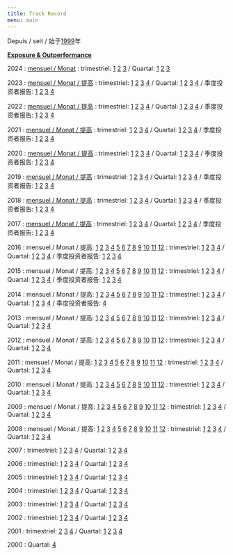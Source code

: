 ```yaml
---
title: Track Record
menu: main
---
```


Depuis / seit / 始于[1999](/pdf/track-record/track-record.pdf)年

**[Exposure & Outperformance](/pdf/track-record/exposition.pdf)**  
     
2024
: [mensuel / Monat](/pdf/track-record/../month/)
: trimestriel: [1](/pdf/track-record/T1-2024.pdf) [2](/pdf/track-record/T2-2024.pdf) [3](/pdf/track-record/T3-2024.pdf) /
    Quartal: [1](/pdf/track-record/Q1-2024.pdf) [2](/pdf/track-record/Q2-2024.pdf) [3](/pdf/track-record/Q3-2024.pdf)

2023
: [mensuel / Monat / 提高](/pdf/track-record/../month/)
: trimestriel: [1](/pdf/track-record/T1-2023.pdf) [2](/pdf/track-record/T2-2023.pdf) [3](/pdf/track-record/T3-2023.pdf)
    [4](/pdf/track-record/T4-2023.pdf) / Quartal: [1](/pdf/track-record/Q1-2023.pdf) [2](/pdf/track-record/Q2-2023.pdf)
    [3](/pdf/track-record/Q3-2023.pdf) [4](/pdf/track-record/Q4-2023.pdf) / 季度投资者报告: [1](/pdf/track-record/C1-2023.pdf)
    [2](/pdf/track-record/C2-2023.pdf) [3](/pdf/track-record/C3-2023.pdf) [4](/pdf/track-record/C4-2023.pdf)

2022
: [mensuel / Monat / 提高](/pdf/track-record/../month/)
: trimestriel: [1](/pdf/track-record/T1-2022.pdf) [2](/pdf/track-record/T2-2022.pdf) [3](/pdf/track-record/T3-2022.pdf)
    [4](/pdf/track-record/T4-2022.pdf) / Quartal: [1](/pdf/track-record/Q1-2022.pdf) [2](/pdf/track-record/Q2-2022.pdf)
    [3](/pdf/track-record/Q3-2022.pdf) [4](/pdf/track-record/Q4-2022.pdf) / 季度投资者报告: [1](/pdf/track-record/C1-2022.pdf)
    [2](/pdf/track-record/C2-2022.pdf) [3](/pdf/track-record/C3-2022.pdf) [4](/pdf/track-record/C4-2022.pdf)

2021
: [mensuel / Monat / 提高](/pdf/track-record/../month/)
: trimestriel: [1](/pdf/track-record/T1-2021.pdf) [2](/pdf/track-record/T2-2021.pdf) [3](/pdf/track-record/T3-2021.pdf)
    [4](/pdf/track-record/T4-2021.pdf) / Quartal: [1](/pdf/track-record/Q1-2021.pdf) [2](/pdf/track-record/Q2-2021.pdf)
    [3](/pdf/track-record/Q3-2021.pdf) [4](/pdf/track-record/Q4-2021.pdf) / 季度投资者报告: [1](/pdf/track-record/C1-2021.pdf)
    [2](/pdf/track-record/C2-2021.pdf) [3](/pdf/track-record/C3-2021.pdf) [4](/pdf/track-record/C4-2021.pdf)

2020
: [mensuel / Monat / 提高](/pdf/track-record/../month/)
: trimestriel: [1](/pdf/track-record/T1-2020.pdf) [2](/pdf/track-record/T2-2020.pdf) [3](/pdf/track-record/T3-2020.pdf)
    [4](/pdf/track-record/T4-2020.pdf) / Quartal: [1](/pdf/track-record/Q1-2020.pdf) [2](/pdf/track-record/Q2-2020.pdf)
    [3](/pdf/track-record/Q3-2020.pdf) [4](/pdf/track-record/Q4-2020.pdf) / 季度投资者报告: [1](/pdf/track-record/C1-2020.pdf)
    [2](/pdf/track-record/C2-2020.pdf) [3](/pdf/track-record/C3-2020.pdf) [4](/pdf/track-record/C4-2020.pdf)

2019
: [mensuel / Monat / 提高](/pdf/track-record/../month/)
: trimestriel: [1](/pdf/track-record/T1-2019.pdf) [2](/pdf/track-record/T2-2019.pdf) [3](/pdf/track-record/T3-2019.pdf)
    [4](/pdf/track-record/T4-2019.pdf) / Quartal: [1](/pdf/track-record/Q1-2019.pdf) [2](/pdf/track-record/Q2-2019.pdf)
    [3](/pdf/track-record/Q3-2019.pdf) [4](/pdf/track-record/Q4-2019.pdf) / 季度投资者报告: [1](/pdf/track-record/C1-2019.pdf)
    [2](/pdf/track-record/C2-2019.pdf) [3](/pdf/track-record/C3-2019.pdf) [4](/pdf/track-record/C4-2019.pdf)

2018
: [mensuel / Monat / 提高](/pdf/track-record/../month/)
: trimestriel: [1](/pdf/track-record/T1-2018.pdf) [2](/pdf/track-record/T2-2018.pdf) [3](/pdf/track-record/T3-2018.pdf)
    [4](/pdf/track-record/T4-2018.pdf) / Quartal: [1](/pdf/track-record/Q1-2018.pdf) [2](/pdf/track-record/Q2-2018.pdf)
    [3](/pdf/track-record/Q3-2018.pdf) [4](/pdf/track-record/Q4-2018.pdf) / 季度投资者报告: [1](/pdf/track-record/C1-2018.pdf)
    [2](/pdf/track-record/C2-2018.pdf) [3](/pdf/track-record/C3-2018.pdf) [4](/pdf/track-record/C4-2018.pdf)

2017
: [mensuel / Monat / 提高](/pdf/track-record/../month/)
: trimestriel: [1](/pdf/track-record/T1-2017.pdf) [2](/pdf/track-record/T2-2017.pdf) [3](/pdf/track-record/T3-2017.pdf)
    [4](/pdf/track-record/T4-2017.pdf) / Quartal: [1](/pdf/track-record/Q1-2017.pdf) [2](/pdf/track-record/Q2-2017.pdf)
    [3](/pdf/track-record/Q3-2017.pdf) [4](/pdf/track-record/Q4-2017.pdf) / 季度投资者报告: [1](/pdf/track-record/C1-2017.pdf)
    [2](/pdf/track-record/C2-2017.pdf) [3](/pdf/track-record/C3-2017.pdf) [4](/pdf/track-record/C4-2017.pdf)

2016
: mensuel / Monat / 提高: [1](/pdf/track-record/01-2016.pdf) [2](/pdf/track-record/02-2016.pdf)
    [3](/pdf/track-record/03-2016.pdf) [4](/pdf/track-record/04-2016.pdf) [5](/pdf/track-record/05-2016.pdf) [6](/pdf/track-record/06-2016.pdf)
    [7](/pdf/track-record/07-2016.pdf) [8](/pdf/track-record/08-2016.pdf) [9](/pdf/track-record/09-2016.pdf) [10](/pdf/track-record/10-2016.pdf)
    [11](/pdf/track-record/11-2016.pdf) [12](/pdf/track-record/12-2016.pdf)
: trimestriel: [1](/pdf/track-record/T1-2016.pdf) [2](/pdf/track-record/T2-2016.pdf) [3](/pdf/track-record/T3-2016.pdf)
    [4](/pdf/track-record/T4-2016.pdf) / Quartal: [1](/pdf/track-record/Q1-2016.pdf) [2](/pdf/track-record/Q2-2016.pdf)
    [3](/pdf/track-record/Q3-2016.pdf) [4](/pdf/track-record/Q4-2016.pdf) / 季度投资者报告: [1](/pdf/track-record/C1-2016.pdf)
    [2](/pdf/track-record/C2-2016.pdf) [3](/pdf/track-record/C3-2016.pdf) [4](/pdf/track-record/C4-2016.pdf)

2015
: mensuel / Monat / 提高: [1](/pdf/track-record/01-2015.pdf) [2](/pdf/track-record/02-2015.pdf)
    [3](/pdf/track-record/03-2015.pdf) [4](/pdf/track-record/04-2015.pdf) [5](/pdf/track-record/05-2015.pdf) [6](/pdf/track-record/06-2015.pdf)
    [7](/pdf/track-record/07-2015.pdf) [8](/pdf/track-record/08-2015.pdf) [9](/pdf/track-record/09-2015.pdf) [10](/pdf/track-record/10-2015.pdf)
    [11](/pdf/track-record/11-2015.pdf) [12](/pdf/track-record/12-2015.pdf)
: trimestriel: [1](/pdf/track-record/T1-2015.pdf) [2](/pdf/track-record/T2-2015.pdf) [3](/pdf/track-record/T3-2015.pdf)
    [4](/pdf/track-record/T4-2015.pdf) / Quartal: [1](/pdf/track-record/Q1-2015.pdf) [2](/pdf/track-record/Q2-2015.pdf)
    [3](/pdf/track-record/Q3-2015.pdf) [4](/pdf/track-record/Q4-2015.pdf) / 季度投资者报告:
    [1](/pdf/track-record/Chine%202015-T1.pdf) [2](/pdf/track-record/Chine%202015-T2.pdf)
    [3](/pdf/track-record/Chine%202015-T3.pdf) [4](/pdf/track-record/Chine%202015-T4.pdf)

2014
: mensuel / Monat / 提高: [1](/pdf/track-record/01-2014.pdf) [2](/pdf/track-record/02-2014.pdf)
    [3](/pdf/track-record/03-2014.pdf) [4](/pdf/track-record/04-2014.pdf) [5](/pdf/track-record/05-2014.pdf) [6](/pdf/track-record/06-2014.pdf)
    [7](/pdf/track-record/07-2014.pdf) [8](/pdf/track-record/08-2014.pdf) [9](/pdf/track-record/09-2014.pdf) [10](/pdf/track-record/10-2014.pdf)
    [11](/pdf/track-record/11-2014.pdf) [12](/pdf/track-record/12-2014.pdf)
: trimestriel: [1](/pdf/track-record/T1-2014.pdf) [2](/pdf/track-record/T2-2014.pdf) [3](/pdf/track-record/T3-2014.pdf)
    [4](/pdf/track-record/T4-2014.pdf) / Quartal: [1](/pdf/track-record/Q1-2014.pdf) [2](/pdf/track-record/Q2-2014.pdf)
    [3](/pdf/track-record/Q3-2014.pdf) [4](/pdf/track-record/Q4-2014.pdf) / 季度投资者报告:
    [4](/pdf/track-record/Chine%202014-T4.pdf)

2013
: mensuel / Monat / 提高: [1](/pdf/track-record/01-2013.pdf) [2](/pdf/track-record/02-2013.pdf)
    [3](/pdf/track-record/03-2013.pdf) [4](/pdf/track-record/04-2013.pdf) [5](/pdf/track-record/05-2013.pdf) [6](/pdf/track-record/06-2013.pdf)
    [7](/pdf/track-record/07-2013.pdf) [8](/pdf/track-record/08-2013.pdf) [9](/pdf/track-record/09-2013.pdf) [10](/pdf/track-record/10-2013.pdf)
    [11](/pdf/track-record/11-2013.pdf) [12](/pdf/track-record/12-2013.pdf)
: trimestriel: [1](/pdf/track-record/T1-2013.pdf) [2](/pdf/track-record/T2-2013.pdf) [3](/pdf/track-record/T3-2013.pdf)
    [4](/pdf/track-record/T4-2013.pdf) / Quartal: [1](/pdf/track-record/Q1-2013.pdf) [2](/pdf/track-record/Q2-2013.pdf)
    [3](/pdf/track-record/Q3-2013.pdf) [4](/pdf/track-record/Q4-2013.pdf)

2012
: mensuel / Monat / 提高: [1](/pdf/track-record/01-2012.pdf) [2](/pdf/track-record/02-2012.pdf)
    [3](/pdf/track-record/03-2012.pdf) [4](/pdf/track-record/04-2012.pdf) [5](/pdf/track-record/05-2012.pdf) [6](/pdf/track-record/06-2012.pdf)
    [7](/pdf/track-record/07-2012.pdf) [8](/pdf/track-record/08-2012.pdf) [9](/pdf/track-record/09-2012.pdf) [10](/pdf/track-record/10-2012.pdf)
    [11](/pdf/track-record/11-2012.pdf) [12](/pdf/track-record/12-2012.pdf)
: trimestriel: [1](/pdf/track-record/T1-2012.pdf) [2](/pdf/track-record/T2-2012.pdf) [3](/pdf/track-record/T3-2012.pdf)
    [4](/pdf/track-record/T4-2012.pdf) / Quartal: [1](/pdf/track-record/Q1-2012.pdf) [2](/pdf/track-record/Q2-2012.pdf)
    [3](/pdf/track-record/Q3-2012.pdf) [4](/pdf/track-record/Q4-2012.pdf)

2011
: mensuel / Monat / 提高: [1](/pdf/track-record/01-2011.pdf) [2](/pdf/track-record/02-2011.pdf)
    [3](/pdf/track-record/03-2011.pdf) [4](/pdf/track-record/04-2011.pdf) [5](/pdf/track-record/05-2011.pdf) [6](/pdf/track-record/06-2011.pdf)
    [7](/pdf/track-record/07-2011.pdf) [8](/pdf/track-record/08-2011.pdf) [9](/pdf/track-record/09-2011.pdf) [10](/pdf/track-record/10-2011.pdf)
    [11](/pdf/track-record/11-2011.pdf) [12](/pdf/track-record/12-2011.pdf)
: trimestriel: [1](/pdf/track-record/T1-2011.pdf) [2](/pdf/track-record/T2-2011.pdf) [3](/pdf/track-record/T3-2011.pdf)
    [4](/pdf/track-record/T4-2011.pdf) / Quartal: [1](/pdf/track-record/Q1-2011.pdf) [2](/pdf/track-record/Q2-2011.pdf)
    [3](/pdf/track-record/Q3-2011.pdf) [4](/pdf/track-record/Q4-2011.pdf)

2010
: mensuel / Monat / 提高: [1](/pdf/track-record/01-2010.pdf) [2](/pdf/track-record/02-2010.pdf)
    [3](/pdf/track-record/03-2010.pdf) [4](/pdf/track-record/04-2010.pdf) [5](/pdf/track-record/05-2010.pdf) [6](/pdf/track-record/06-2010.pdf)
    [7](/pdf/track-record/07-2010.pdf) [8](/pdf/track-record/08-2010.pdf) [9](/pdf/track-record/09-2010.pdf) [10](/pdf/track-record/10-2010.pdf)
    [11](/pdf/track-record/11-2010.pdf) [12](/pdf/track-record/12-2010.pdf)
: trimestriel: [1](/pdf/track-record/T1-2010.pdf) [2](/pdf/track-record/T2-2010.pdf) [3](/pdf/track-record/T3-2010.pdf)
    [4](/pdf/track-record/T4-2010.pdf) / Quartal: [1](/pdf/track-record/Q1-2010.pdf) [2](/pdf/track-record/Q2-2010.pdf)
    [3](/pdf/track-record/Q3-2010.pdf) [4](/pdf/track-record/Q4-2010.pdf)

2009
: mensuel / Monat / 提高: [1](/pdf/track-record/01-2009.pdf) [2](/pdf/track-record/02-2009.pdf)
    [3](/pdf/track-record/03-2009.pdf) [4](/pdf/track-record/04-2009.pdf) [5](/pdf/track-record/05-2009.pdf) [6](/pdf/track-record/06-2009.pdf)
    [7](/pdf/track-record/07-2009.pdf) [8](/pdf/track-record/08-2009.pdf) [9](/pdf/track-record/09-2009.pdf) [10](/pdf/track-record/10-2009.pdf)
    [11](/pdf/track-record/11-2009.pdf) [12](/pdf/track-record/12-2009.pdf)
: trimestriel: [1](/pdf/track-record/T1-2009.pdf) [2](/pdf/track-record/T2-2009.pdf) [3](/pdf/track-record/T3-2009.pdf)
    [4](/pdf/track-record/T4-2009.pdf) / Quartal: [1](/pdf/track-record/Q1-2009.pdf) [2](/pdf/track-record/Q2-2009.pdf)
    [3](/pdf/track-record/Q3-2009.pdf) [4](/pdf/track-record/Q4-2009.pdf)

2008
: mensuel / Monat / 提高: [1](/pdf/track-record/01-2008.pdf) [2](/pdf/track-record/02-2008.pdf)
    [3](/pdf/track-record/03-2008.pdf) [4](/pdf/track-record/04-2008.pdf) [5](/pdf/track-record/05-2008.pdf) [6](/pdf/track-record/06-2008.pdf)
    [7](/pdf/track-record/07-2008.pdf) [8](/pdf/track-record/08-2008.pdf) [9](/pdf/track-record/09-2008.pdf) [10](/pdf/track-record/10-2008.pdf)
    [11](/pdf/track-record/11-2008.pdf) [12](/pdf/track-record/12-2008.pdf)
: trimestriel: [1](/pdf/track-record/T1-2008.pdf) [2](/pdf/track-record/T2-2008.pdf) [3](/pdf/track-record/T3-2008.pdf)
    [4](/pdf/track-record/T4-2008.pdf) / Quartal: [1](/pdf/track-record/Q1-2008.pdf) [2](/pdf/track-record/Q2-2008.pdf)
    [3](/pdf/track-record/Q3-2008.pdf) [4](/pdf/track-record/Q4-2008.pdf)

2007
: trimestriel: [1](/pdf/track-record/T1-2007.pdf) [2](/pdf/track-record/T2-2007.pdf) [3](/pdf/track-record/T3-2007.pdf)
    [4](/pdf/track-record/T4-2007.pdf) / Quartal: [1](/pdf/track-record/Q1-2007.pdf) [2](/pdf/track-record/Q2-2007.pdf)
    [3](/pdf/track-record/Q3-2007.pdf) [4](/pdf/track-record/Q4-2007.pdf)

2006
: trimestriel: [1](/pdf/track-record/T1-2006.pdf) [2](/pdf/track-record/T2-2006.pdf) [3](/pdf/track-record/T3-2006.pdf)
    [4](/pdf/track-record/T4-2006.pdf) / Quartal: [1](/pdf/track-record/Q1-2006.pdf) [2](/pdf/track-record/Q2-2006.pdf)
    [3](/pdf/track-record/Q3-2006.pdf) [4](/pdf/track-record/Q4-2006.pdf)

2005
: trimestriel: [1](/pdf/track-record/T1-2005.pdf) [2](/pdf/track-record/T2-2005.pdf) [3](/pdf/track-record/T3-2005.pdf)
    [4](/pdf/track-record/T4-2005.pdf) / Quartal: [1](/pdf/track-record/Q1-2005.pdf) [2](/pdf/track-record/Q2-2005.pdf)
    [3](/pdf/track-record/Q3-2005.pdf) [4](/pdf/track-record/Q4-2005.pdf)

2004
: trimestriel: [1](/pdf/track-record/T1-2004.pdf) [2](/pdf/track-record/T2-2004.pdf) [3](/pdf/track-record/T3-2004.pdf)
    [4](/pdf/track-record/T4-2004.pdf) / Quartal: [1](/pdf/track-record/Q1-2004.pdf) [2](/pdf/track-record/Q2-2004.pdf)
    [3](/pdf/track-record/Q3-2004.pdf) [4](/pdf/track-record/Q4-2004.pdf)

2003
: trimestriel: [1](/pdf/track-record/T1-2003.pdf) [2](/pdf/track-record/T2-2003.pdf) [3](/pdf/track-record/T3-2003.pdf)
    [4](/pdf/track-record/T4-2003.pdf) / Quartal: [1](/pdf/track-record/Q1-2003.pdf) [2](/pdf/track-record/Q2-2003.pdf)
    [3](/pdf/track-record/Q3-2003.pdf) [4](/pdf/track-record/Q4-2003.pdf)

2002
: trimestriel: [1](/pdf/track-record/T1-2002.pdf) [2](/pdf/track-record/T2-2002.pdf) [3](/pdf/track-record/T3-2002.pdf)
    [4](/pdf/track-record/T4-2002.pdf) / Quartal: [1](/pdf/track-record/Q1-2002.pdf) [2](/pdf/track-record/Q2-2002.pdf)
    [3](/pdf/track-record/Q3-2002.pdf) [4](/pdf/track-record/Q4-2002.pdf)

2001
: trimestriel: [2](/pdf/track-record/T2-2001.pdf) [3](/pdf/track-record/T3-2001.pdf) [4](/pdf/track-record/T4-2001.pdf) /
    Quartal: [1](/pdf/track-record/Q1-2001.pdf) [2](/pdf/track-record/Q2-2001.pdf) [3](/pdf/track-record/Q3-2001.pdf)
    [4](/pdf/track-record/Q4-2001.pdf)

2000
: Quartal: [4](/pdf/track-record/Q4-2000.pdf)